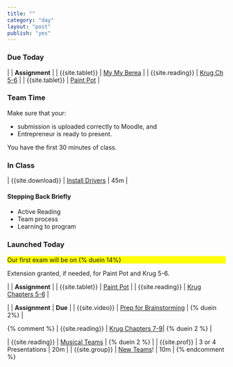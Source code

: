 ```yaml
---
title: ""
category: "day"
layout: "post"
publish: "yes"
---
```


### Due Today


| | **Assignment** |
| {{site.tablet}} | [My My Berea]({{site.base}}/todo/tp0/) |
| {{site.reading}} | [Krug Ch 5-6]({{site.base}}/todo/a5/) |
| {{site.tablet}} | [Paint Pot]({{site.base}}/todo/a6/) |

### Team Time

Make sure that your:

* submission is uploaded correctly to Moodle, and
* Entrepreneur is ready to present.

You have the first 30 minutes of class.

### In Class

| {{site.download}} | [Install Drivers]({{site.base}}/infra/setup-tablet/) | 45m |

#### Stepping Back Briefly

* Active Reading
* Team process
* Learning to program

### Launched Today

<div style="background-color: #FF0;">Our first exam will be on {% duein 14%}</div>

Extension granted, if needed, for Paint Pot and Krug 5-6.

| | **Assignment** |
| {{site.tablet}} | [Paint Pot]({{site.base}}/todo/a6/) | 
| {{site.reading}} | [Krug Chapters 5-6]({{site.base}}/todo/a5/) |


| | **Assignment** | **Due** |
| {{site.video}} | [Prep for Brainstorming]({{site.base}}/todo/ma9/) | {% duein 2%} |

{% comment %}
| {{site.reading}} | [Krug Chapters 7-9]({{site.base}}/todo/ma7/)| {% duein 2 %} |

| {{site.reading}} | [Musical Teams]({{site.base}}/todo/ma8/) | {% duein 2 %} |
| {{site.prof}} | 3 or 4 Presentations | 20m |
| {{site.group}} | [New Teams]({{site.moodle.url}})! | 10m |
{% endcomment %}